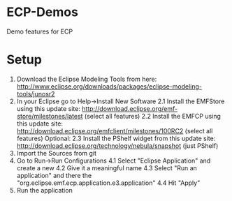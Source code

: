 ECP-Demos
=========

Demo features for ECP

Setup
=========
1. Download the Eclipse Modeling Tools from here: http://www.eclipse.org/downloads/packages/eclipse-modeling-tools/junosr2
2. In your Eclipse go to Help->Install New Software
	2.1 Install the EMFStore using this update site: http://download.eclipse.org/emf-store/milestones/latest (select all features)
	2.2 Install the EMFCP using this update site: http://download.eclipse.org/emfclient/milestones/100RC2 (select all features)
	Optional:
	2.3 Install the PShelf widget from this update site: http://download.eclipse.org/technology/nebula/snapshot (just PShelf)
3. Import the Sources from git
4. Go to Run->Run Configurations
	4.1 Select "Eclipse Application" and create a new
	4.2 Give it a meaningful name
	4.3 Select "Run an application" and there the "org.eclipse.emf.ecp.application.e3.application"
	4.4 Hit "Apply"
5. Run the application
